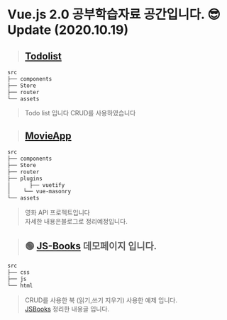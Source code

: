 # Vue.js 2.0 공부학습자료 공간입니다. 😎 Update (2020.10.19)

> ## [Todolist](https://sleepy-lichterman-6bab5b.netlify.app/)

```sh
src
├── components
├── Store
├── router
└── assets
```

> Todo list 입니다 CRUD를 사용하였습니다

> ## [MovieApp](https://vue-movie-app-f6cb2.firebaseapp.com/)

```sh
src
├── components
├── Store
├── router
├── plugins
│	   ├── vuetify
│    └── vue-masonry
└── assets
```

> 영화 API 프로젝트입니다  
> 자세한 내용은블로그로 정리예정입니다.

> ## 🟢 [JS-Books](https://faboritebooks.netlify.app/login) 데모페이지 입니다.

```sh
src
├── css
├── js
└── html
```

> CRUD를 사용한 북 (읽기,쓰기 지우기) 사용한 예제 입니다.  
> [JSBooks](<https://rlwi440.github.io/project/book(crud)/>) 정리한 내용글 입니다.

